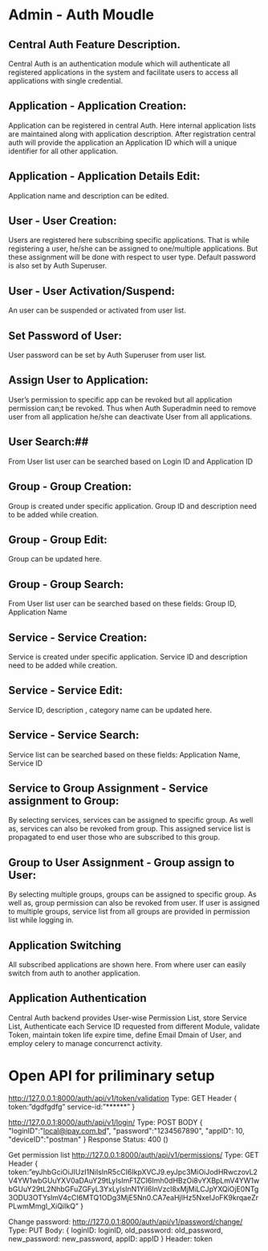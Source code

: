 # Admin - Auth Moudle #
## Central Auth Feature Description. ##
Central Auth is an authentication module which will authenticate all registered applications in the system and facilitate users to access all applications with single credential. 			
## Application - Application Creation: ##
 Application can be registered in central Auth. Here internal application lists are maintained along with application description. After registration central auth will provide the application an Application ID which will a unique identifier for all other application.
## Application - Application Details Edit: ##
Application name and description can be edited.
## User - User Creation: ##
Users are registered here subscribing specific applications. That is while registering a user, he/she can be assigned to one/multiple applications. But these assignment will be done with respect to user type. Default password is also set by Auth Superuser.
## User - User Activation/Suspend: ##
An user can be suspended or activated from user list.
## Set Password of User: ## 
User password can be set by Auth Superuser from user list.
## Assign User to Application: ## 
User’s permission to specific app can be revoked but all application permission can;t be revoked. Thus when Auth Superadmin need to remove user from all application he/she can deactivate User from all applications.
## User Search:## 
From User list user can be searched based on Login  ID and Application ID

## Group - Group Creation: ##
Group is created under specific application. Group ID and description need to be added while creation.

## Group - Group Edit: ##
Group can be updated here.
## Group - Group Search: ##
From User list user can be searched based on these fields: Group  ID, Application Name
## Service - Service Creation: ##
Service is created under specific application. Service ID and description need to be added while creation.
## Service - Service Edit: ##
Service ID, description , category name can be updated here.
## Service - Service Search: ##
Service list can be searched based on these fields: Application Name, Service ID

## Service to Group Assignment - Service assignment to Group: ##
By selecting services, services can be assigned to specific group. As well as, services can also be revoked from group. This assigned service list is propagated to end user those who are subscribed to this group.
## Group to User Assignment - Group assign to User: ##
By selecting multiple groups, groups can be assigned to specific group. As well as, group permission can also be revoked from user. If user is assigned to multiple groups, service list from all groups are provided in permission list while logging in.

## Application Switching ##
All subscribed applications are shown here. From where user can easily switch from auth to another application.

## Application Authentication ##
Central Auth backend provides User-wise Permission List, store Service List, Authenticate each Service ID requested from different Module, validate Token, maintain token life expire time, define Email Dmain of User, and employ celery to manage concurrenct activity.


# Open API for priliminary setup #
http://127.0.0.1:8000/auth/api/v1/token/validation
Type: GET
Header
{
	token:”dgdfgdfg”
	service-id:”******”
}

http://127.0.0.1:8000/auth/api/v1/login/
Type: POST
BODY
{
	"loginID":"local@ipay.com.bd",
	"password":"1234567890",
	"appID": 10,
	"deviceID":"postman"
  }
Response Status: 400 ()

Get permission list
http://127.0.0.1:8000/auth/api/v1/permissions/
Type: GET
Header
{
	token:”eyJhbGciOiJIUzI1NiIsInR5cCI6IkpXVCJ9.eyJpc3MiOiJodHRwczovL2V4YW1wbGUuYXV0aDAuY29tLyIsImF1ZCI6Imh0dHBzOi8vYXBpLmV4YW1wbGUuY29tL2NhbGFuZGFyL3YxLyIsInN1YiI6InVzcl8xMjMiLCJpYXQiOjE0NTg3ODU3OTYsImV4cCI6MTQ1ODg3MjE5Nn0.CA7eaHjIHz5NxeIJoFK9krqaeZrPLwmMmgI_XiQiIkQ”
}


Change password:
http://127.0.0.1:8000/auth/api/v1/password/change/
Type: PUT
Body: {
            loginID: loginID,
            old_password: old_password,
            new_password: new_password,
            appID: appID
          }
Header: token

